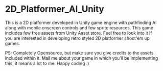 # 2D_Platformer_AI_Unity
This is a 2D platformer developed in Unity game engine with pathfinding AI along with mobile onscreen controls and few sprite resources. This game includes few free assets from Unity Asset store. Feel free to look into it if you are interested in developing retro styled 2D platformer shoot'em up games. 

PS: Completely Opensource, but make sure you give credits to the assets included within it.
Mail me about your game in which you'll be implementing this, it means a lot to me.
Happy coding :)
